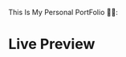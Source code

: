 This Is My Personal PortFolio 🩷✨:   
<h1>Live Preview</h1> 
<a href="vaninarwaniportfolio.netlify.app"></a>
